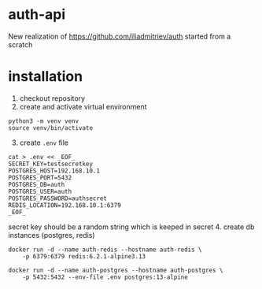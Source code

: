 # auth-api

New realization of https://github.com/iliadmitriev/auth
started from a scratch

# installation

1. checkout repository
2. create and activate virtual environment
```shell
python3 -m venv venv
source venv/bin/activate
```
3. create `.env` file
```shell
cat > .env << _EOF_
SECRET_KEY=testsecretkey
POSTGRES_HOST=192.168.10.1
POSTGRES_PORT=5432
POSTGRES_DB=auth
POSTGRES_USER=auth
POSTGRES_PASSWORD=authsecret
REDIS_LOCATION=192.168.10.1:6379
_EOF_
```
secret key should be a random string which is keeped in secret
4. create db instances (postgres, redis)
```shell
docker run -d --name auth-redis --hostname auth-redis \
    -p 6379:6379 redis:6.2.1-alpine3.13

docker run -d --name auth-postgres --hostname auth-postgres \
    -p 5432:5432 --env-file .env postgres:13-alpine
```
